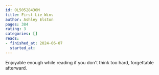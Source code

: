 ```yaml
---
id: OL50528430M
title: First Lie Wins
author: Ashley Elston
pages: 384
rating: 3
categories: []
reads:
- finished_at: 2024-06-07
  started_at:
---
```


Enjoyable enough while reading if you don't think too hard, forgettable afterward.
